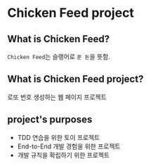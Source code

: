 # Chicken Feed project  

## What is Chicken Feed?
`Chicken Feed`는 슬랭어로 `푼 돈`을 뜻함.

## What is Chicken Feed project?
로또 번호 생성하는 웹 페이지 프로젝트

## project's purposes
* TDD 연습을 위한 토이 프로젝트
* End-to-End 개발 경험을 위한 프로젝트
* 개발 규칙을 확립하기 위한 프로젝트